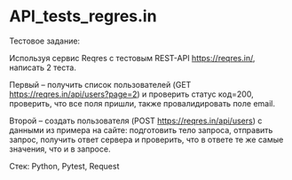 # API_tests_regres.in

Тестовое задание:

Используя сервис Reqres с тестовым REST-API https://reqres.in/, написать 2 теста.

Первый – получить список пользователей (GET https://reqres.in/api/users?page=2) и проверить статус код=200, проверить, что все поля пришли, также провалидировать поле email.

Второй – создать пользователя (POST https://reqres.in/api/users) с данными из примера на сайте: подготовить тело запроса, отправить запрос, получить ответ сервера и проверить, что в ответе те же самые значения, что и в запросе.

Стек: Python, Pytest, Request